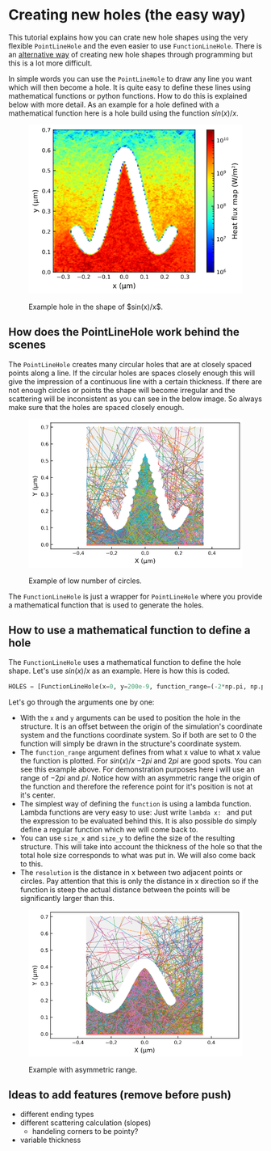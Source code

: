 # Creating new holes (the easy way)

This tutorial explains how you can crate new hole shapes using the very flexible `PointLineHole` and the even easier to use `FunctionLineHole`. There is an [alternative way](adding-your-own-hole-or-pillar-the-advanced-way.md) of creating new hole shapes through programming but this is a lot more difficult.

In simple words you can use the `PointLineHole` to draw any line you want which will then become a hole. It is quite easy to define these lines using mathematical functions or python functions. How to do this is explained below with more detail. As an example for a hole defined with a mathematical function here is a hole build using the function $sin(x)/x$.

<figure><img src="../.gitbook/assets/sinxdivx.png" alt=""><figcaption><p>Example hole in the shape of $sin(x)/x$.</p></figcaption></figure>

## How does the PointLineHole work behind the scenes

The `PointLineHole` creates many circular holes that are at closely spaced points along a line. If the circular holes are spaces closely enough this will give the impression of a continuous line with a certain thickness. If there are not enough circles or points the shape will become irregular and the scattering will be inconsistent as you can see in the below image. So always make sure that the holes are spaced closely enough.

<figure><img src="../.gitbook/assets/lowresolution.png" alt=""><figcaption><p>Example of low number of circles.</p></figcaption></figure>

The `FunctionLineHole` is just a wrapper for `PointLineHole` where you provide a mathematical function that is used to generate the holes.

## How to use a mathematical function to define a hole

The `FunctionLineHole` uses a mathematical function to define the hole shape. Let's use $sin(x)/x$ as an example. Here is how this is coded.

```python
HOLES = [FunctionLineHole(x=0, y=200e-9, function_range=(-2*np.pi, np.pi), function=lambda x: np.sin(x)/x, size_x=500e-9, size_y=300e-9, resolution=1e-9)]
```

Let's go through the arguments one by one:
- With the `x` and `y` arguments can be used to position the hole in the structure. It is an offset between the origin of the simulation's coordinate system and the functions coordinate system. So if both are set to 0 the function will simply be drawn in the structure's coordinate system.
- The `function_range` argument defines from what x value to what x value the function is plotted. For $sin(x)/x$ $-2pi$ and $2pi$ are good spots. You can see this example above. For demonstration purposes here i will use an range of $-2pi$ and $pi$. Notice how with an asymmetric range the origin of the function and therefore the reference point for it's position is not at it's center.
- The simplest way of defining the `function` is using a lambda function. Lambda functions are very easy to use: Just write `lambda x: ` and put the expression to be evaluated behind this. It is also possible do simply define a regular function which we will come back to.
- You can use `size_x` and `size_y` to define the size of the resulting structure. This will take into account the thickness of the hole so that the total hole size corresponds to what was put in. We will also come back to this.
- The `resolution` is the distance in x between two adjacent points or circles. Pay attention that this is only the distance in x direction so if the function is steep the actual distance between the points will be significantly larger than this. 

<figure><img src="../.gitbook/assets/asymmetric.png" alt=""><figcaption><p>Example with asymmetric range.</p></figcaption></figure>

## Ideas to add features (remove before push)

- different ending types
- different scattering calculation (slopes)
  - handeling corners to be pointy?
- variable thickness